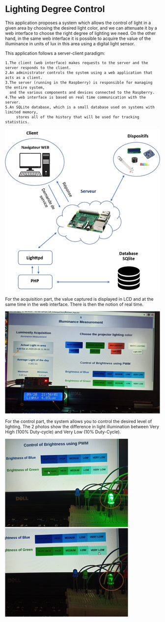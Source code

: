 # Lighting Degree Control

This application proposes a system which allows the control of light in a given area by choosing the desired light color, and we can attenuate it by a web interface to choose the right degree of lighting we need. On the other hand, in the same web interface it is possible to acquire the value of the illuminance in units of lux in this area using a digital light sensor.

This application follows a server-client paradigm:
  
    1.The client (web interface) makes requests to the server and the server responds to the client.
    2.An administrator controls the system using a web application that acts as a client.
    3.The server (running in the Raspberry) is responsible for managing the entire system, 
      and the various components and devices connected to the Raspberry.
    4.The web interface is based on real time communication with the server.
    5.An SQLite database, which is a small database used on systems with limited memory, 
         stores all of the history that will be used for tracking statistics.
    
   
  <img src="https://github.com/ElrhomariYousra/Lighting-Degree-Control/blob/master/images/Picture5.png">



For the acquisition part, the value captured is displayed in LCD and at the same time in the web interface. There is then the notion of real time.

<img src="https://github.com/ElrhomariYousra/Lighting-Degree-Control/blob/master/images/Picture1.png" width="600">


For the control part, the system allows you to control the desired level of lighting. The 2 photos show the difference in light illumination between Very High (100% Duty-cycle) and Very Low (10% Duty-Cycle).

  <img src="https://github.com/ElrhomariYousra/Lighting-Degree-Control/blob/master/images/Picture2.png" width="400">     <img src="https://github.com/ElrhomariYousra/Lighting-Degree-Control/blob/master/images/Picture3.png" width="400">





